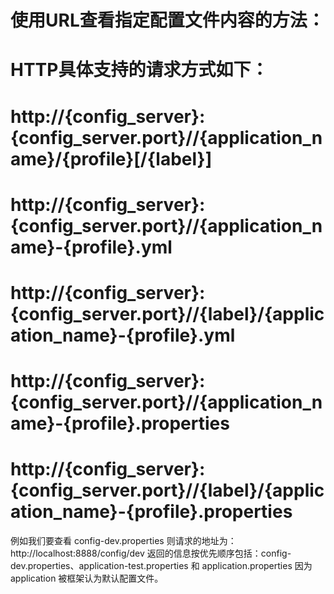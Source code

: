 # 使用URL查看指定配置文件内容的方法： 
# HTTP具体支持的请求方式如下：
# http://{config_server}:{config_server.port}//{application_name}/{profile}[/{label}]
# http://{config_server}:{config_server.port}//{application_name}-{profile}.yml
# http://{config_server}:{config_server.port}//{label}/{application_name}-{profile}.yml
# http://{config_server}:{config_server.port}//{application_name}-{profile}.properties
# http://{config_server}:{config_server.port}//{label}/{application_name}-{profile}.properties
例如我们要查看 config-dev.properties 则请求的地址为：http://localhost:8888/config/dev 返回的信息按优先顺序包括：config-dev.properties、application-test.properties 和 application.properties 因为 application 被框架认为默认配置文件。
